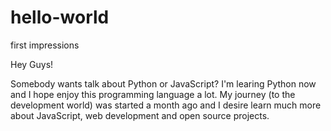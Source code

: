# hello-world
first impressions

Hey Guys!

Somebody wants talk about Python or JavaScript? 
I'm learing Python now and I hope enjoy this programming language a lot. My journey (to the development world) was started a month ago and I desire learn much more about JavaScript, web development and open source projects.
